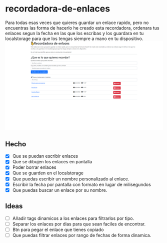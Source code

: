 # recordadora-de-enlaces
Para todas esas veces que quieres guardar un enlace rapido, pero no encuentras las forma de hacerlo he creado esta recordadora, ordenara tus enlaces segun la fecha en las que los escribas y los guardara en tu localstorage para que los tengas siempre a mano en tu dispositivo.
![ScreenShoot](/ScreenShoot.PNG)
## Hecho
- [x] Que se puedan escribir enlaces
- [x] Que se dibujen los enlaces en pantalla
- [x] Poder borrar enlaces
- [x] Que se guarden en el localstorage
- [x] Que puedas escribir un nombre personalizado al enlace.
- [x] Escribir la fecha por pantalla con formato en lugar de milisegundos
- [x] Que puedas buscar un enlace por su nombre.

## Ideas
- [ ] Añadir tags dinamicos a los enlaces para filtrarlos por tipo.
- [ ] Separar los enlaces por dias para que sean faciles de encontrar.
- [ ] Btn para pegar el enlace que tienes copiado
- [ ] Que puedas filtrar enlaces por rango de fechas de forma dinamica.
